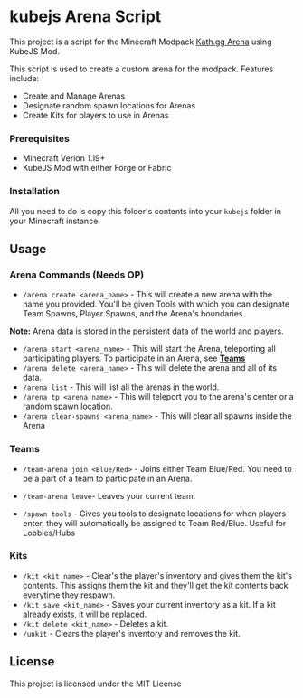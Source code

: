 # kubejs Arena Script

This project is a script for the Minecraft Modpack [Kath.gg Arena](www.curseforge.com) using KubeJS Mod.

This script is used to create a custom arena for the modpack. Features include:
- Create and Manage Arenas
- Designate random spawn locations for Arenas
- Create Kits for players to use in Arenas

### Prerequisites

- Minecraft Verion 1.19+
- KubeJS Mod with either Forge or Fabric

### Installation

All you need to do is copy this folder's contents into your `kubejs` folder in your Minecraft instance.

## Usage
### Arena Commands (Needs OP)
- `/arena create <arena_name>` - This will create a new arena with the name you provided. You'll be given Tools with which you can designate Team Spawns, Player Spawns, and the Arena's boundaries.

**Note:** Arena data is stored in the persistent data of the world and players.

- `/arena start <arena_name>` - This will start the Arena, teleporting all participating players. To participate in an Arena, see [**Teams**](#teams)
- `/arena delete <arena_name>` - This will delete the arena and all of its data.
- `/arena list` - This will list all the arenas in the world.
- `/arena tp <arena_name>` - This will teleport you to the arena's center or a random spawn location.
- `/arena clear-spawns <arena_name>` - This will clear all spawns inside the Arena

### Teams
- `/team-arena join <Blue/Red>` - Joins either Team Blue/Red. You need to be a part of a team to participate in an Arena.
- `/team-arena leave`- Leaves your current team.

- `/spawn tools` - Gives you tools to designate locations for when players enter, they will automatically be assigned to Team Red/Blue. Useful for Lobbies/Hubs
### Kits
- `/kit <kit_name>` - Clear's the player's inventory and gives them the kit's contents. This assigns them the kit and they'll get the kit contents back everytime they respawn.
- `/kit save <kit_name>` - Saves your current inventory as a kit. If a kit already exists, it will be replaced.
- `/kit delete <kit_name>` - Deletes a kit.
- `/unkit` - Clears the player's inventory and removes the kit.


## License

This project is licensed under the MIT License